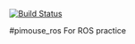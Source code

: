 [![Build Status](https://travis-ci.org/futa0829/pimouse_ros.svg?branch=master)](https://travis-ci.org/futa0829/pimouse_ros)

#pimouse_ros
For ROS practice
